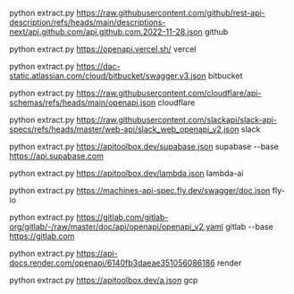 python extract.py https://raw.githubusercontent.com/github/rest-api-description/refs/heads/main/descriptions-next/api.github.com/api.github.com.2022-11-28.json github

python extract.py https://openapi.vercel.sh/ vercel

python extract.py https://dac-static.atlassian.com/cloud/bitbucket/swagger.v3.json bitbucket

python extract.py https://raw.githubusercontent.com/cloudflare/api-schemas/refs/heads/main/openapi.json cloudflare

python extract.py https://raw.githubusercontent.com/slackapi/slack-api-specs/refs/heads/master/web-api/slack_web_openapi_v2.json slack

python extract.py https://apitoolbox.dev/supabase.json supabase --base https://api.supabase.com

python extract.py https://apitoolbox.dev/lambda.json lambda-ai

python extract.py https://machines-api-spec.fly.dev/swagger/doc.json fly-io

python extract.py https://gitlab.com/gitlab-org/gitlab/-/raw/master/doc/api/openapi/openapi_v2.yaml gitlab --base https://gitlab.com

python extract.py https://api-docs.render.com/openapi/6140fb3daeae351056086186 render

python extract.py https://apitoolbox.dev/a.json gcp

